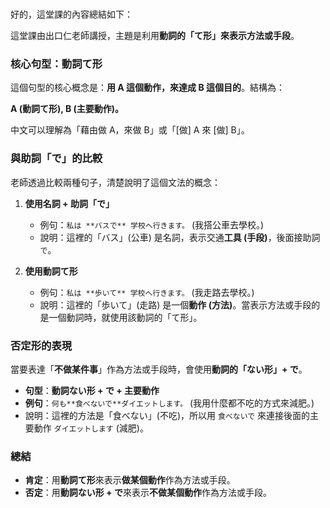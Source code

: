 </br>

好的，這堂課的內容總結如下：

這堂課由出口仁老師講授，主題是利用**動詞的「て形」來表示方法或手段**。

### **核心句型：動詞て形**

這個句型的核心概念是：**用 A 這個動作，來達成 B 這個目的**。結構為：

**A (動詞て形), B (主要動作)。**

中文可以理解為「藉由做 A，來做 B」或「[做] A 來 [做] B」。

### **與助詞「で」的比較**

老師透過比較兩種句子，清楚說明了這個文法的概念：

1.  **使用名詞 + 助詞「で」**
    *   例句：`私は **バスで** 学校へ行きます。` (我搭公車去學校。)
    *   說明：這裡的「バス」(公車) 是名詞，表示交通**工具 (手段)**，後面接助詞 `で`。

2.  **使用動詞て形**
    *   例句：`私は **歩いて** 学校へ行きます。` (我走路去學校。)
    *   說明：這裡的「歩いて」(走路) 是一個**動作 (方法)**。當表示方法或手段的是一個動詞時，就使用該動詞的「て形」。

### **否定形的表現**

當要表達「**不做某件事**」作為方法或手段時，會使用**動詞的「ない形」+ で**。

*   **句型**：**動詞ない形 + で + 主要動作**
*   **例句**：`何も**食べないで**ダイエットします。` (我用什麼都不吃的方式來減肥。)
*   說明：這裡的方法是「食べない」(不吃)，所以用 `食べないで` 來連接後面的主要動作 `ダイエットします` (減肥)。

### **總結**

*   **肯定**：用**動詞て形**來表示**做某個動作**作為方法或手段。
*   **否定**：用**動詞ない形 + で**來表示**不做某個動作**作為方法或手段。
</br>
